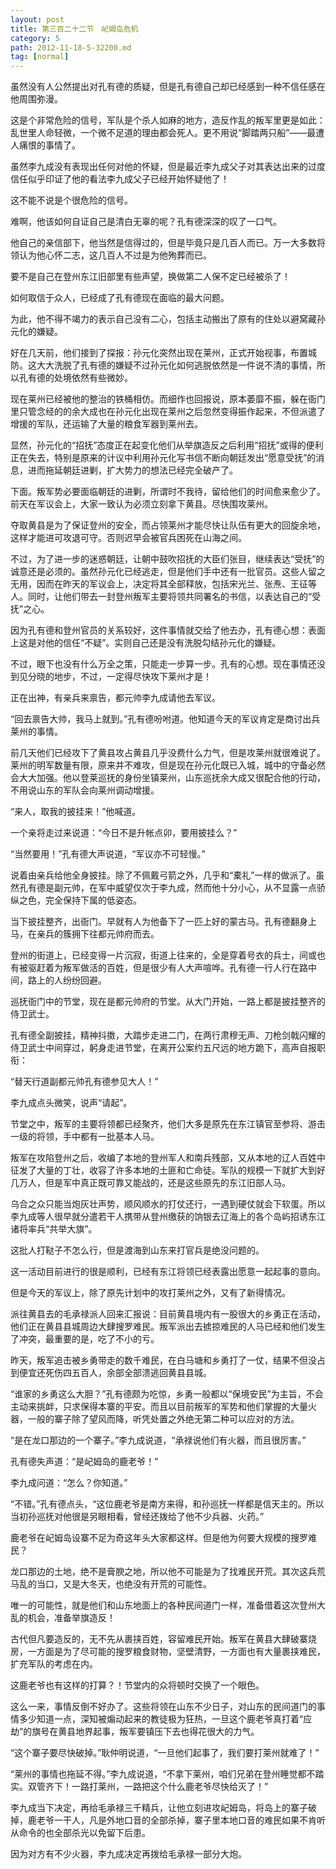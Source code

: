```yaml
---
layout: post
title: 第三百二十二节　屺姆岛危机
category: 5
path: 2012-11-18-5-32200.md
tag: [normal]
---
```


虽然没有人公然提出对孔有德的质疑，但是孔有德自己却已经感到一种不信任感在他周围弥漫。

这是个非常危险的信号，军队是个杀人如麻的地方，造反作乱的叛军里更是如此：乱世里人命轻微，一个微不足道的理由都会死人。更不用说“脚踏两只船”――最遭人痛恨的事情了。

虽然李九成没有表现出任何对他的怀疑，但是最近李九成父子对其表达出来的过度信任似乎印证了他的看法李九成父子已经开始怀疑他了！

这不能不说是个很危险的信号。

难啊，他该如何自证自己是清白无辜的呢？孔有德深深的叹了一口气。

他自己的亲信部下，他当然是信得过的，但是毕竟只是几百人而已。万一大多数将领认为他心怀二志，这几百人不过是为他殉葬而已。

要不是自己在登州东江旧部里有些声望，换做第二人保不定已经被杀了！

如何取信于众人，已经成了孔有德现在面临的最大问题。

为此，他不得不竭力的表示自己没有二心，包括主动搬出了原有的住处以避窝藏孙元化的嫌疑。

好在几天前，他们接到了探报：孙元化突然出现在莱州，正式开始视事，布置城防。这大大洗脱了孔有德的嫌疑不过孙元化如何逃脱依然是一件说不清的事情，所以孔有德的处境依然有些微妙。

现在莱州已经被他的整治的铁桶相仿。而细作也回报说，原本萎靡不振，躲在衙门里只管念经的的余大成也在孙元化出现在莱州之后忽然变得振作起来，不但派遣了增援的军队，还运输了大量的粮食军器到莱州去。

显然，孙元化的“招抚”态度正在起变化他们从举旗造反之后利用“招抚”或得的便利正在失去，特别是原来的计议中利用孙元化写书信不断向朝廷发出“愿意受抚”的消息，进而拖延朝廷进剿，扩大势力的想法已经完全破产了。

下面。叛军势必要面临朝廷的进剿，所谓时不我待，留给他们的时间愈来愈少了。前天在军议会上，大家一致认为必须立刻拿下黄县。尽快围攻莱州。

夺取黄县是为了保证登州的安全，而占领莱州才能尽快让队伍有更大的回旋余地，这样才能进可攻退可守。否则迟早会被官兵困死在山海之间。

不过，为了进一步的迷惑朝廷，让朝中鼓吹招抚的大臣们张目，继续表达“受抚”的诚意还是必须的。虽然孙元化已经逃走，但是他们手中还有一批官员。这些人留之无用，因而在昨天的军议会上，决定将其全部释放，包括宋光兰、张焘、王征等人。同时，让他们带去一封登州叛军主要将领共同署名的书信，以表达自己的“受抚”之心。

因为孔有德和登州官员的关系较好，这件事情就交给了他去办，孔有德心想：表面上这是对他的信任“不疑”。实则自己还是没有洗脱勾结孙元化的嫌疑。

不过，眼下也没有什么万全之策，只能走一步算一步。孔有的心想。现在事情还没到见分晓的地步，不过，一定得尽快攻下莱州才是！

正在出神，有亲兵来禀告，都元帅李九成请他去军议。

“回去禀告大帅，我马上就到。”孔有德吩咐道。他知道今天的军议肯定是商讨出兵莱州的事情。

前几天他们已经攻下了黄县攻占黄县几乎没费什么力气，但是攻莱州就很难说了。莱州的明军数量有限，原来并不难攻，但是现在孙元化既已入城，城中的守备必然会大大加强。他以登莱巡抚的身份坐镇莱州，山东巡抚余大成又很配合他的行动，不用说山东的军队会向莱州调动增援。

“来人，取我的披挂来！”他喊道。

一个亲将走过来说道：“今日不是升帐点卯，要用披挂么？”

“当然要用！”孔有德大声说道，“军议亦不可轻慢。”

说着由亲兵给他全身披挂。除了不佩戴弓箭之外，几乎和“橐礼”一样的做派了。虽然孔有德是副元帅，在军中威望仅次于李九成，然而他十分小心，从不显露一点骄纵之色，完全保持下属的低姿态。

当下披挂整齐，出衙门。早就有人为他备下了一匹上好的蒙古马。孔有德翻身上马，在亲兵的簇拥下往都元帅府而去。

登州的街道上，已经变得一片沉寂，街道上往来的，全是穿着号衣的兵士，间或也有被驱赶着为叛军做活的百姓，但是很少有人大声喧哗。孔有德一行人行在路中间，路上的人纷纷回避。

巡抚衙门中的节堂，现在是都元帅府的节堂。从大门开始，一路上都是披挂整齐的侍卫武士。

孔有德全副披挂，精神抖擞，大踏步走进二门，在两行肃穆无声、刀枪剑戟闪耀的侍卫武士中间穿过，躬身走进节堂，在离开公案约五尺远的地方跪下，高声自报职衔：

“替天行道副都元帅孔有德参见大人！”

李九成点头微笑，说声“请起”。

节堂之中，叛军的主要将领都已经聚齐，他们大多是原先在东江镇官至参将、游击一级的将领，手中都有一批基本人马。

叛军在攻陷登州之后，收编了本地的登州军人和南兵残部，又从本地的辽人百姓中征发了大量的丁壮，收容了许多本地的土匪和亡命徒。军队的规模一下就扩大到好几万人，但是军中真正既可靠又能战的，还是这些原先的东江旧部人马。

乌合之众只能当炮灰壮声势，顺风顺水的打仗还行，一遇到硬仗就会下软蛋。所以李九成等人很早就分遣若干人携带从登州缴获的饷银去辽海上的各个岛屿招诱东江诸将率兵“共举大旗”。

这批人打鞑子不怎么行，但是渡海到山东来打官兵是绝没问题的。

这一活动目前进行的很是顺利，已经有东江将领已经表露出愿意一起起事的意向。

但是今天的军议上，除了原先计划中的攻打莱州之外，又有了新得情况。

派往黄县去的毛承禄派人回来汇报说：目前黄县境内有一股很大的乡勇正在活动，他们正在黄县县城周边大肆搜罗难民。叛军派出去掳掠难民的人马已经和他们发生了冲突，最重要的是，吃了不小的亏。

昨天，叛军追击被乡勇带走的数千难民，在白马塘和乡勇打了一仗，结果不但没占到便宜还死伤四五百人，余部全部溃逃回黄县县城。

“谁家的乡勇这么大胆？”孔有德颇为吃惊，乡勇一般都以“保境安民”为主旨，不会主动来挑衅，只求保得本寨的平安。而且以目前叛军的军势和他们掌握的大量火器，一般的寨子除了望风而降，听凭处置之外绝无第二种可以应对的方法。

“是在龙口那边的一个寨子。”李九成说道，“承禄说他们有火器，而且很厉害。”

孔有德失声道：“是屺姆岛的鹿老爷！”

李九成问道：“怎么？你知道。”

“不错。”孔有德点头，“这位鹿老爷是南方来得，和孙巡抚一样都是信天主的。所以当初孙巡抚对他很是另眼相看，曾经还拨给了他不少兵器、火药。”

鹿老爷在屺姆岛设寨不足为奇这年头大家都这样。但是他为何要大规模的搜罗难民？

龙口那边的土地，绝不是膏腴之地，所以他不可能是为了找难民开荒。其次这兵荒马乱的当口，又是大冬天，也绝没有开荒的可能性。

唯一的可能性，就是他们和山东地面上的各种民间道门一样，准备借着这次登州大乱的机会，准备举旗造反！

古代但凡要造反的，无不先从裹挟百姓，容留难民开始。叛军在黄县大肆破寨烧房，一方面是为了尽可能的搜罗粮食财物，坚壁清野，一方面也有大量裹挟难民，扩充军队的考虑在内。

这鹿老爷也有这样的打算？！节堂内的众将顿时交换了一个眼色。

这么一来，事情反倒不好办了。这些将领在山东不少日子，对山东的民间道门的事情多少知道一点，深知被煽动起来的教徒极为狂热，一旦这个鹿老爷真打着“应劫”的旗号在黄县地界起事，叛军要镇压下去也得花很大的力气。

“这个寨子要尽快破掉。”耿仲明说道，“一旦他们起事了，我们要打莱州就难了！”

“莱州的事情也拖延不得。”李九成说道，“不拿下莱州，咱们兄弟在登州睡觉都不踏实。双管齐下！一路打莱州，一路把这个什么鹿老爷尽快给灭了！”

李九成当下决定，再给毛承禄三千精兵，让他立刻进攻屺姆岛，将岛上的寨子破掉，鹿老爷一干人，凡是外地口音的全部杀掉，寨子里本地口音的难民如果不肯听从命令的也全部杀光以免留下后患。

因为对方有不少火器，李九成决定再拨给毛承禄一部分大炮。